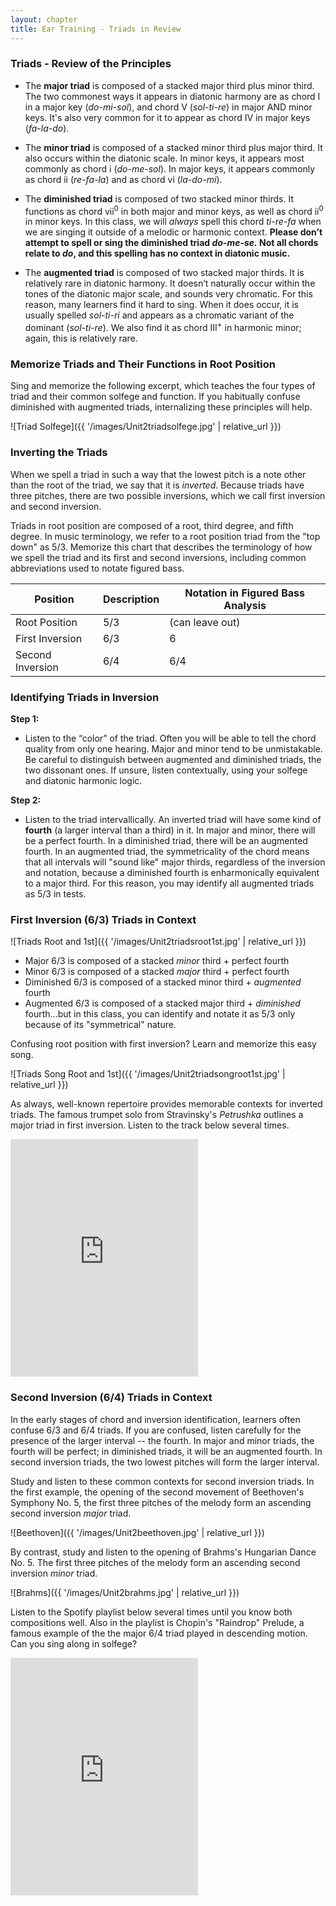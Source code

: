 ```yaml
---
layout: chapter
title: Ear Training - Triads in Review
---
```


### Triads - Review of the Principles

- The **major triad** is composed of a stacked major third plus minor third. The two commonest ways it appears in diatonic harmony are as chord I in a major key (*do-mi-sol*), and chord V (*sol-ti-re*) in major AND minor keys. It's also very common for it to appear as chord IV in major keys (*fa-la-do*).

- The **minor triad** is composed of a stacked minor third plus major third. It also occurs within the diatonic scale. In minor keys, it appears most commonly as chord i (*do-me-sol*). In major keys, it appears commonly as chord ii (*re-fa-la*) and as chord vi (*la-do-mi*).

- The **diminished triad** is composed of two stacked minor thirds. It functions as chord vii<sup>0</sup> in both major and minor keys, as well as chord ii<sup>0</sup> in minor keys. In this class, we will *always* spell this chord *ti-re-fa* when we are singing it outside of a melodic or harmonic context. **Please don’t attempt to spell or sing the diminished triad *do-me-se.* Not all chords relate to *do*, and this spelling has no context in diatonic music.**

- The **augmented triad** is composed of two stacked major thirds. It is relatively rare in diatonic harmony. It doesn’t naturally occur within the tones of the diatonic major scale, and sounds very chromatic. For this reason, many learners find it hard to sing. When it does occur, it is usually spelled *sol-ti-ri* and appears as a chromatic variant of the dominant (*sol-ti-re*). We also find it as chord III<sup>+</sup> in harmonic minor; again, this is relatively rare.

### Memorize Triads and Their Functions in Root Position

Sing and memorize the following excerpt, which teaches the four types of triad and their common solfege and function. If you habitually confuse diminished with augmented triads, internalizing these principles will help.

 ![Triad Solfege]({{ '/images/Unit2triadsolfege.jpg' | relative_url }})

### Inverting the Triads

When we spell a triad in such a way that the lowest pitch is a note other than the root of the triad, we say that it is *inverted*. Because triads have three pitches, there are two possible inversions, which we call first inversion and second inversion.

Triads in root position are composed of a root, third degree, and fifth degree. In music terminology, we refer to a root position triad from the "top down" as 5/3. Memorize this chart that describes the terminology of how we spell the triad and its first and second inversions, including common abbreviations used to notate figured bass.

Position | Description | Notation in Figured Bass Analysis
--- | --- | ---
Root Position | 5/3 | (can leave out)
First Inversion | 6/3 | 6
Second Inversion | 6/4 | 6/4

### Identifying Triads in Inversion

**Step 1:** 
- Listen to the “color” of the triad. Often you will be able to tell the chord quality from only one hearing. Major and minor tend to be unmistakable. Be careful to distinguish between augmented and diminished triads, the two dissonant ones. If unsure, listen contextually, using your solfege and diatonic harmonic logic.

**Step 2:** 
- Listen to the triad intervallically. An inverted triad will have some kind of **fourth** (a larger interval than a third) in it. In major and minor, there will be a perfect fourth. In a diminished triad, there will be an augmented fourth. In an augmented triad, the symmetricality of the chord means that all intervals will "sound like" major thirds, regardless of the inversion and notation, because a diminished fourth is enharmonically equivalent to a major third. For this reason, you may identify all augmented triads as 5/3 in tests.

### First Inversion (6/3) Triads in Context

 ![Triads Root and 1st]({{ '/images/Unit2triadsroot1st.jpg' | relative_url }})

 - Major 6/3 is composed of a stacked *minor* third + perfect fourth
 - Minor 6/3 is composed of a stacked *major* third + perfect fourth
 - Diminished 6/3 is composed of a stacked minor third + *augmented* fourth
 - Augmented 6/3 is composed of a stacked major third + *diminished* fourth...but in this class, you can identify and notate it as 5/3 only because of its "symmetrical" nature.

 Confusing root position with first inversion? Learn and memorize this easy song.

  ![Triads Song Root and 1st]({{ '/images/Unit2triadsongroot1st.jpg' | relative_url }})

  As always, well-known repertoire provides memorable contexts for inverted triads. The famous trumpet solo from Stravinsky's *Petrushka* outlines a major triad in first inversion. Listen to the track below several times.

  <iframe src="https://open.spotify.com/embed/playlist/2NkUgMHehnsrIora4pka8Y" width="300" height="380" frameborder="0" allowtransparency="true" allow="encrypted-media"></iframe>

### Second Inversion (6/4) Triads in Context

In the early stages of chord and inversion identification, learners often confuse 6/3 and 6/4 triads. If you are confused, listen carefully for the presence of the larger interval -- the fourth. In major and minor triads, the fourth will be perfect; in diminished triads, it will be an augmented fourth. In second inversion triads, the two lowest pitches will form the larger interval. 

Study and listen to these common contexts for second inversion triads. In the first example, the opening of the second movement of Beethoven's Symphony No. 5, the first three pitches of the melody form an ascending second inversion *major* triad.

 ![Beethoven]({{ '/images/Unit2beethoven.jpg' | relative_url }})

 By contrast, study and listen to the opening of Brahms's Hungarian Dance No. 5. The first three pitches of the melody form an ascending second inversion *minor* triad.

 ![Brahms]({{ '/images/Unit2brahms.jpg' | relative_url }})

Listen to the Spotify playlist below several times until you know both compositions well. Also in the playlist is Chopin's "Raindrop" Prelude, a famous example of the the major 6/4 triad played in descending motion. Can you sing along in solfege?

<iframe src="https://open.spotify.com/embed/playlist/4pFs2WVxCNEFM3okXSw5ON" width="300" height="380" frameborder="0" allowtransparency="true" allow="encrypted-media"></iframe>